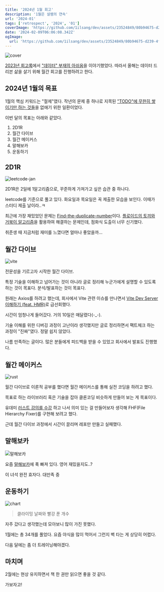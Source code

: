 ```yaml
---
title: '2024년 1월 회고'
description: '1월은 설렘의 연속'
url: '2024-01'
tags: ['retrospect', '2024', '01']
coverImage: 'https://github.com/1ilsang/dev/assets/23524849/80b94675-d239-4f77-917d-52211a6a878d'
date: '2024-02-09T06:06:08.342Z'
ogImage:
  url: 'https://github.com/1ilsang/dev/assets/23524849/80b94675-d239-4f77-917d-52211a6a878d'
---
```


![cover](https://github.com/1ilsang/dev/assets/23524849/994f1e84-c960-47fc-91ab-f97faccbde37 'cover')

[2023년 회고록](/posts/2023)에서 <u>"데이터" 부재의 아쉬움</u>을 이야기했었다. 따라서 올해는 데이터 드리븐 삶을 살기 위해 월간 회고를 진행하려고 한다.

## 2024년 1월의 목표

1월의 핵심 키워드는 "절제"였다. 작년의 문제 중 하나로 지목된 <u>"TODO"에 무한히 쌓이기만 하는 것들</u>을 없애기 위한 일환이었다.

이번 달의 목표는 아래와 같았다.

1. 2D1R
2. 월간 다이브
3. 월간 메이커스
4. 말해보카
5. 운동하기

## 2D1R

![leetcode-jan](https://github.com/1ilsang/dev/assets/23524849/c03b18bc-adce-4f74-8278-e88216c1c973 'h-s s')

2D1R은 2일에 1알고리즘으로, 꾸준하게 가져가고 싶은 습관 중 하나다.

leetcode를 기준으로 풀고 있다. 화요일과 목요일은 꼭 제출한 모습을 보인다. 이때가 스터디 제출 날이라..ㅋ

최근에 가장 재밌었던 문제는 [Find-the-duplicate-number](https://leetcode.com/problems/find-the-duplicate-number/description/)이다. [플로이드의 토끼와 거북이 알고리즘](https://dev.to/alisabaj/floyd-s-tortoise-and-hare-algorithm-finding-a-cycle-in-a-linked-list-39af)을 활용하여 해결하는 문제인데, 점화식 도출이 너무 신기했다.

취준생 때 지금처럼 재미를 느꼈다면 얼마나 좋았을까...

## 월간 다이브

![vite](https://github.com/1ilsang/dev/assets/23524849/132b52c7-3c2b-4554-b0fb-8ec5f3193d7a 's')

전문성을 기르고자 시작한 월간 다이브.

특정 기술을 이해하고 넘어가는 것이 아니라 글로 정리해 누군가에게 설명할 수 있도록 하는 것이 목표다. 분석/발표하는 것이 목표다.

원래는 Axios를 하려고 했는데, 회사에서 Vite 관련 이슈를 만나면서 [Vite Dev Server 이해하기 (feat. HMR)](/posts/vite-dev-server)로 급선회했다.

시간이 엄청나게 들어갔다. 거의 10일은 매달렸다(-\_-).

기술 이해를 위한 디버깅 과정이 고난이라 생각했지만 글로 정리하면서 팩트체크 하는 과정이 "진짜"였다. 정말 쉽지 않았다.

나름 만족하는 글이다. 많은 분들에게 피드백을 받을 수 있었고 회사에서 발표도 진행했다.

## 월간 메이커스

![rust](https://github.com/1ilsang/dev/assets/23524849/39229def-f330-447e-8b6f-77926a7d18e9)

월간 다이브로 이론적 공부를 했다면 월간 메이커스를 통해 실전 코딩을 하려고 했다.

목표로 하는 라이브러리 혹은 기술을 잡아 클론코딩 비슷하게 만들어 보는 게 목표이다.

유데미 [러스트 강의를 수강](/posts/udemy-rust-programming) 하고 나서 의미 있는 걸 만들어보자 생각해 FHF(File Hierarchy Fixer)를 구현해 보려고 했다.

근데 월간 다이브 과정에서 시간이 끌리며 레포만 만들고 실패했다.

## 말해보카

![말해보카](https://github.com/1ilsang/dev/assets/23524849/551c8c96-336b-47bf-8d09-ef575b6a9e24)

요즘 [말해보카](https://epop.ai/ko)에 푹 빠져 있다. 영어 재밌을지도..?

이 녀석 완전 효자다. 대만족 중

## 운동하기

![chart](https://github.com/1ilsang/dev/assets/23524849/042647fa-bbba-4017-baf5-e6b427ce0245)

> 클라이밍 날짜와 빨강 푼 개수

자주 갔다고 생각했는데 모아보니 많이 가진 못했다.

1월에는 총 34개를 풀었다. 요즘 야식을 많이 먹어서 그런지 벽 타는 게 상당히 어렵다.

다음 달에는 좀 더 트레이닝해야겠다.

## 마치며

2월에는 현상 유지하면서 책 한 권만 읽으면 좋을 것 같다.

가보자고!
